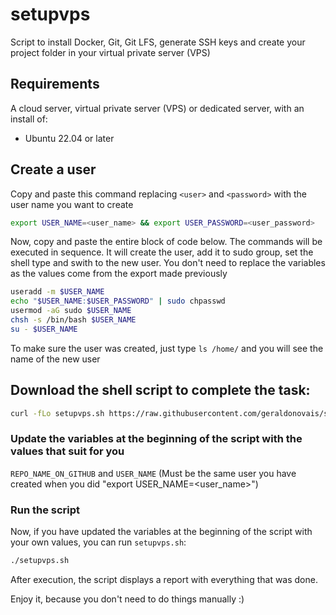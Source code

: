 # setupvps
Script to install Docker, Git, Git LFS, generate SSH keys and create your project folder in your virtual private server (VPS)

## Requirements

A cloud server, virtual private server (VPS) or dedicated server, with an install of:

- Ubuntu 22.04 or later

## Create a user

Copy and paste this command replacing `<user>` and `<password>` with the user name you want to create

```bash
export USER_NAME=<user_name> && export USER_PASSWORD=<user_password>
````

Now, copy and paste the entire block of code below. The commands will be executed in sequence. It will create the user, add it to sudo group, set the shell type and swith to the new user. You don't need to replace the variables as the values come from the export made previously

```bash
useradd -m $USER_NAME
echo "$USER_NAME:$USER_PASSWORD" | sudo chpasswd
usermod -aG sudo $USER_NAME
chsh -s /bin/bash $USER_NAME
su - $USER_NAME
````

To make sure the user was created, just type `ls /home/` and you will see the name of the new user

## Download the shell script to complete the task:

```bash
curl -fLo setupvps.sh https://raw.githubusercontent.com/geraldonovais/setupvps/main/setupvps.sh && chmod 700 setupvps.sh
````

### Update the variables at the beginning of the script with the values that suit for you

`REPO_NAME_ON_GITHUB`  and `USER_NAME` (Must be the same user you have created when you did "export USER_NAME=<user_name>")

### Run the script

Now, if you have updated the variables at the beginning of the script with your own values, you can run `setupvps.sh`:

```bash
./setupvps.sh
````

After execution, the script displays a report with everything that was done. 

Enjoy it, because you don't need to do things manually :)
